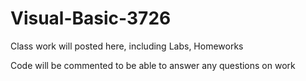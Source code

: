 # Visual-Basic-3726
Class work will posted here, including Labs, Homeworks

Code will be commented to be able to answer any questions on work
